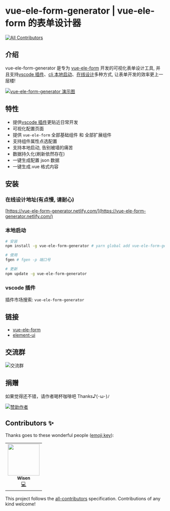 # vue-ele-form-generator | vue-ele-form 的表单设计器
<!-- ALL-CONTRIBUTORS-BADGE:START - Do not remove or modify this section -->
[![All Contributors](https://img.shields.io/badge/all_contributors-1-orange.svg?style=flat-square)](#contributors-)
<!-- ALL-CONTRIBUTORS-BADGE:END -->

## 介绍

vue-ele-form-generator 是专为 [vue-ele-form](https://github.com/dream2023/vue-ele-form) 开发的可视化表单设计工具, 并且支持[vscode 插件](https://marketplace.visualstudio.com/items?itemName=dream2023.fgen-for-vscode)、[cli 本地启动](###本地启动)、[在线设计](https://vue-ele-form-generator.netlify.com/)多种方式, 让表单开发的效率更上一层楼!

[![vue-ele-form-generator 演示图](https://s2.ax1x.com/2020/01/14/lb1PL6.gif)](https://vue-ele-form-generator.netlify.com/)

## 特性

- 提供[vscode 插件](https://marketplace.visualstudio.com/items?itemName=dream2023.fgen-for-vscode)更贴近日常开发
- 可视化配置页面
- 提供 `vue-ele-form` 全部基础组件 和 全部扩展组件
- 支持组件属性点选配置
- 支持本地启动, 告别被墙的痛苦
- 数据持久化(刷新依然存在)
- 一键生成配置 json 数据
- 一键生成.vue 格式内容

## 安装

### 在线设计地址(有点慢, 请耐心)

[https://vue-ele-form-generator.netlify.com/](https://vue-ele-form-generator.netlify.com/)

### 本地启动

```bash
# 安装
npm install -g vue-ele-form-generator # yarn global add vue-ele-form-generator
```

```bash
# 使用
fgen # fgen -p 端口号
```

```bash
# 更新
npm update -g vue-ele-form-generator
```

### vscode 插件

插件市场搜索: `vue-ele-form-generator`

## 链接

- [vue-ele-form](https://github.com/dream2023/vue-ele-form)
- [element-ui](http://element-cn.eleme.io)

## 交流群

![交流群](https://s2.ax1x.com/2020/01/31/13TD74.md.png)

## 捐赠

如果觉得还不错，请作者喝杯咖啡吧 Thanks♪(･ω･)ﾉ

[![赞助作者](https://s2.ax1x.com/2020/01/19/195AOI.md.jpg)](https://imgchr.com/i/195AOI)

## Contributors ✨

Thanks goes to these wonderful people ([emoji key](https://allcontributors.org/docs/en/emoji-key)):

<!-- ALL-CONTRIBUTORS-LIST:START - Do not remove or modify this section -->
<!-- prettier-ignore-start -->
<!-- markdownlint-disable -->
<table>
  <tr>
    <td align="center"><a href="https://github.com/Wisenl"><img src="https://avatars0.githubusercontent.com/u/17942052?v=4" width="100px;" alt=""/><br /><sub><b>Wisen</b></sub></a><br /><a href="https://github.com/dream2023/vue-ele-form-generator/commits?author=Wisenl" title="Code">💻</a></td>
  </tr>
</table>

<!-- markdownlint-enable -->
<!-- prettier-ignore-end -->
<!-- ALL-CONTRIBUTORS-LIST:END -->

This project follows the [all-contributors](https://github.com/all-contributors/all-contributors) specification. Contributions of any kind welcome!
